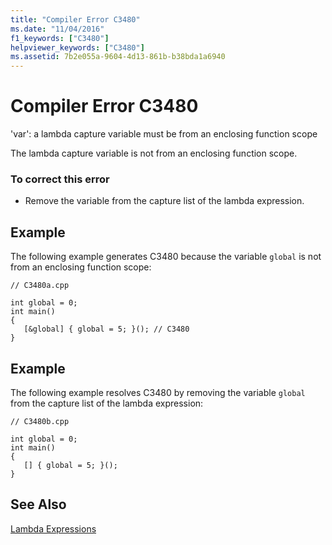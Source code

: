 ```yaml
---
title: "Compiler Error C3480"
ms.date: "11/04/2016"
f1_keywords: ["C3480"]
helpviewer_keywords: ["C3480"]
ms.assetid: 7b2e055a-9604-4d13-861b-b38bda1a6940
---
```

# Compiler Error C3480

'var': a lambda capture variable must be from an enclosing function scope

The lambda capture variable is not from an enclosing function scope.

### To correct this error

- Remove the variable from the capture list of the lambda expression.

## Example

The following example generates C3480 because the variable `global` is not from an enclosing function scope:

```
// C3480a.cpp

int global = 0;
int main()
{
   [&global] { global = 5; }(); // C3480
}
```

## Example

The following example resolves C3480 by removing the variable `global` from the capture list of the lambda expression:

```
// C3480b.cpp

int global = 0;
int main()
{
   [] { global = 5; }();
}
```

## See Also

[Lambda Expressions](../../cpp/lambda-expressions-in-cpp.md)